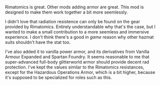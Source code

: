Rimatomics is great. Other mods adding armor are great. This mod is designed to make them work together a bit more seemlessly.

I didn't love that radiation resistence can only be found on the gear provided by Rimatomics. Entirely understandable why that's the case,
but I wanted to make a small contribution to a more seemless and immersive experience. I don't think there's a good _in game_ reason why other hazmat suits shouldn't have the stat too.

I've also added it to vanilla power armor, and its derivatives from Vanilla Armour Expanded and Spartan Foundry. It seems reasonable to me that super-advanced full-body glitterworld
armor should provide decent rad protection. I've kept the values similar to the Rimatomics resistances, except for the Hazardous Operations Armor, which is a bit higher, because it's
supposed to be specialized for roles such as this.